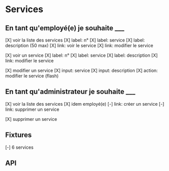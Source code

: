 # Services

## En tant qu'employé(e) je souhaite ___

[X] voir la liste des services
    [X] label: n°
    [X] label: service
    [X] label: description (50 max)
    [X] link: voir le service
    [X] link: modifier le service

[X] voir un service
    [X] label: n°
    [X] label: service
    [X] label: description
    [X] link: modifier le service

[X] modifier un service
    [X] input: service
    [X] input: description
    [X] action: modifier le service (flash)

## En tant qu'administrateur je souhaite ___

[X] voir la liste des services
    [X] idem employé(e)
    [-] link: créer un service
    [-] link: supprimer un service

[X] supprimer un service

## Fixtures

[-] 6 services

## API

